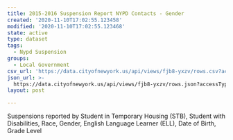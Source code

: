 ```yaml
---
title: 2015-2016 Suspension Report NYPD Contacts - Gender
created: '2020-11-10T17:02:55.123458'
modified: '2020-11-10T17:02:55.123468'
state: active
type: dataset
tags:
  - Nypd Suspension
groups:
  - Local Government
csv_url: 'https://data.cityofnewyork.us/api/views/fjb8-yxzv/rows.csv?accessType=DOWNLOAD'
json_url: >-
  https://data.cityofnewyork.us/api/views/fjb8-yxzv/rows.json?accessType=DOWNLOAD
layout: post

---
```

Suspensions reported by Student in Temporary Housing (STB), Student with Disabilities, Race, Gender, English Language Learner (ELL), Date of Birth, Grade Level
